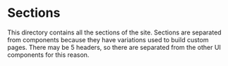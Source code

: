 # Sections

This directory contains all the sections of the site. Sections are separated from components because they have variations used to build custom pages. There may be 5 headers, so there are separated from the other UI components for this reason.
